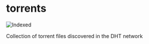 torrents 
========
![Indexed](https://img.shields.io/badge/indexed-212926-blue)

Collection of torrent files discovered in the DHT network

